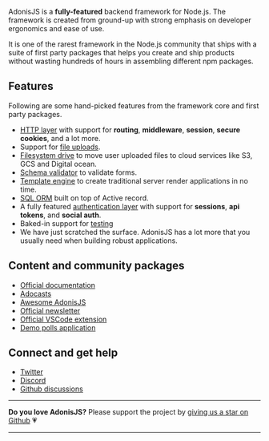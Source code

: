 
AdonisJS is a **fully-featured** backend framework for Node.js. The framework is created from ground-up with strong emphasis on developer ergonomics and ease of use.

It is one of the rarest framework in the Node.js community that ships with a suite of first party packages that helps you create and ship products without wasting hundreds of hours in assembling different npm packages.

## Features
Following are some hand-picked features from the framework core and first party packages.

- [HTTP layer](https://docs.adonisjs.com/guides/concepts/http-overview#the-http-layer) with support for **routing**, **middleware**, **session**, **secure cookies**, and a lot more.
- Support for [file uploads](https://docs.adonisjs.com/guides/file-uploads).
- [Filesystem drive](https://docs.adonisjs.com/guides/drive) to move user uploaded files to cloud services like S3, GCS and Digital ocean.
- [Schema validator](https://docs.adonisjs.com/guides/validator/introduction) to validate forms.
- [Template engine](https://docs.adonisjs.com/guides/views/introduction) to create traditional server render applications in no time.
- [SQL ORM](https://docs.adonisjs.com/guides/sql) built on top of Active record.
- A fully featured [authentication layer](https://docs.adonisjs.com/guides/auth/introduction) with support for **sessions**, **api tokens**, and **social auth**.
- Baked-in support for [testing](https://docs.adonisjs.com/guides/testing/introduction)
- We have just scratched the surface. AdonisJS has a lot more that you usually need when building robust applications.

## Content and community packages

- [Official documentation](https://docs.adonisjs.com/)
- [Adocasts](https://adocasts.com/)
- [Awesome AdonisJS](https://github.com/adonisjs-community/awesome-adonisjs)
- [Official newsletter](https://news.adonisjs.com/)
- [Official VSCode extension](https://marketplace.visualstudio.com/items?itemName=jripouteau.adonis-vscode-extension)
- [Demo polls application](https://polls.adonisjs.dev/)

## Connect and get help

- [Twitter](https://twitter.com/adonisframework)
- [Discord](https://discord.com/invite/vDcEjq6)
- [Github discussions](https://github.com/adonisjs/core/discussions)

---

**Do you love AdonisJS?** Please support the project by [giving us a star on Github](https://github.com/adonisjs/core/stargazers) 💗

---
